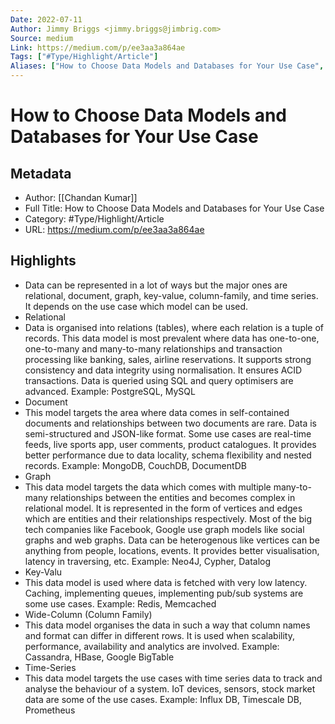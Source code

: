 ```yaml
---
Date: 2022-07-11
Author: Jimmy Briggs <jimmy.briggs@jimbrig.com>
Source: medium
Link: https://medium.com/p/ee3aa3a864ae
Tags: ["#Type/Highlight/Article"]
Aliases: ["How to Choose Data Models and Databases for Your Use Case", "How to Choose Data Models and Databases for Your Use Case"]
---
```

# How to Choose Data Models and Databases for Your Use Case

## Metadata
- Author: [[Chandan Kumar]]
- Full Title: How to Choose Data Models and Databases for Your Use Case
- Category: #Type/Highlight/Article
- URL: https://medium.com/p/ee3aa3a864ae

## Highlights
- Data can be represented in a lot of ways but the major ones are relational, document, graph, key-value, column-family, and time series. It depends on the use case which model can be used.
- Relational
- Data is organised into relations (tables), where each relation is a tuple of records. This data model is most prevalent where data has one-to-one, one-to-many and many-to-many relationships and transaction processing like banking, sales, airline reservations.
  It supports strong consistency and data integrity using normalisation. It ensures ACID transactions. Data is queried using SQL and query optimisers are advanced. Example: PostgreSQL, MySQL
- Document
- This model targets the area where data comes in self-contained documents and relationships between two documents are rare. Data is semi-structured and JSON-like format. Some use cases are real-time feeds, live sports app, user comments, product catalogues.
  It provides better performance due to data locality, schema flexibility and nested records. Example: MongoDB, CouchDB, DocumentDB
- Graph
- This data model targets the data which comes with multiple many-to-many relationships between the entities and becomes complex in relational model. It is represented in the form of vertices and edges which are entities and their relationships respectively.
  Most of the big tech companies like Facebook, Google use graph models like social graphs and web graphs. Data can be heterogenous like vertices can be anything from people, locations, events. It provides better visualisation, latency in traversing, etc. Example: Neo4J, Cypher, Datalog
- Key-Valu
- This data model is used where data is fetched with very low latency. Caching, implementing queues, implementing pub/sub systems are some use cases. Example: Redis, Memcached
- Wide-Column (Column Family)
- This data model organises the data in such a way that column names and format can differ in different rows. It is used when scalability, performance, availability and analytics are involved.
  Example: Cassandra, HBase, Google BigTable
- Time-Series
- This data model targets the use cases with time series data to track and analyse the behaviour of a system. IoT devices, sensors, stock market data are some of the use cases. Example: Influx DB, Timescale DB, Prometheus
